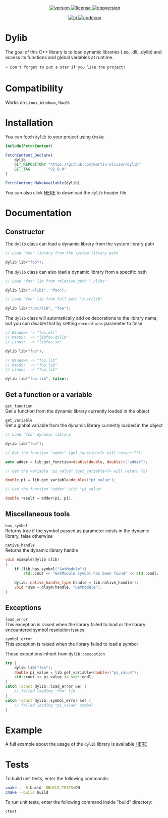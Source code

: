 <p align="center">
  <a href="https://github.com/martin-olivier/dylib/releases/tag/v2.0.0">
    <img src="https://img.shields.io/badge/Version-2.0.0-blue.svg" alt="version"/>
  </a>
  <a href="https://github.com/martin-olivier/dylib/blob/main/LICENSE">
    <img src="https://img.shields.io/badge/License-MIT-orange.svg" alt="license"/>
  </a>
  <a href="https://isocpp.org/">
    <img src="https://img.shields.io/badge/Compatibility-C++11-darkgreen.svg" alt="cppversion"/>
  </a>
</p>

<p align="center">
  <a href="https://github.com/martin-olivier/dylib/actions/workflows/CI.yml">
    <img src="https://github.com/martin-olivier/dylib/actions/workflows/CI.yml/badge.svg" alt="ci"/>
  </a>
  <a href="https://codecov.io/gh/martin-olivier/dylib">
    <img src="https://codecov.io/gh/martin-olivier/dylib/branch/main/graph/badge.svg?token=4V6A9B7PII" alt="codecov"/>
  </a>
</p>

# Dylib

The goal of this C++ library is to load dynamic libraries (.so, .dll, .dylib) and access its functions and global variables at runtime.  

`⭐ Don't forget to put a star if you like the project!`

# Compatibility
Works on `Linux`, `Windows`, `MacOS`

# Installation

You can fetch `dylib` to your project using `CMake`:
```cmake
include(FetchContent)

FetchContent_Declare(
    dylib
    GIT_REPOSITORY "https://github.com/martin-olivier/dylib"
    GIT_TAG        "v2.0.0"
)

FetchContent_MakeAvailable(dylib)
```

You can also click [HERE](https://github.com/martin-olivier/dylib/releases/download/v2.0.0/dylib.hpp) to download the `dylib` header file.  

# Documentation

## Constructor

The `dylib` class can load a dynamic library from the system library path
```c++
// Load "foo" library from the system library path

dylib lib("foo");
```
The `dylib` class can also load a dynamic library from a specific path
```c++
// Load "foo" lib from relative path "./libs"

dylib lib("./libs", "foo");

// Load "foo" lib from full path "/usr/lib"

dylib lib("/usr/lib", "foo");
```

The `dylib` class will automatically add os decorations to the library name, but you can disable that by setting `decorations` parameter to false
```c++
// Windows -> "foo.dll"
// MacOS:  -> "libfoo.dylib"
// Linux:  -> "libfoo.so"

dylib lib("foo");

// Windows -> "foo.lib"
// MacOS:  -> "foo.lib"
// Linux:  -> "foo.lib"

dylib lib("foo.lib", false);
```

## Get a function or a variable 

`get_function`  
Get a function from the dynamic library currently loaded in the object  

`get_variable`  
Get a global variable from the dynamic library currently loaded in the object
```c++
// Load "foo" dynamic library

dylib lib("foo");

// Get the function "adder" (get_function<T> will return T*)

auto adder = lib.get_function<double(double, double)>("adder");

// Get the variable "pi_value" (get_variable<T> will return T&)

double pi = lib.get_variable<double>("pi_value");

// Use the function "adder" with "pi_value"

double result = adder(pi, pi);
```

## Miscellaneous tools

`has_symbol`  
Returns true if the symbol passed as parameter exists in the dynamic library, false otherwise  

`native_handle`  
Returns the dynamic library handle  
```c++
void example(dylib &lib)
{
    if (lib.has_symbol("GetModule"))
        std::cout << "GetModule symbol has been found" << std::endl;

    dylib::native_handle_type handle = lib.native_handle();
    void *sym = dlsym(handle, "GetModule");
}
```

## Exceptions

`load_error`  
This exception is raised when the library failed to load or the library encountered symbol resolution issues  

`symbol_error`  
This exception is raised when the library failed to load a symbol  

Those exceptions inherit from `dylib::exception`
```c++
try {
    dylib lib("foo");
    double pi_value = lib.get_variable<double>("pi_value");
    std::cout << pi_value << std::endl;
}
catch (const dylib::load_error &e) {
    // failed loading "foo" lib
}
catch (const dylib::symbol_error &e) {
    // failed loading "pi_value" symbol
}
```

# Example

A full example about the usage of the `dylib` library is available [HERE](example)

# Tests

To build unit tests, enter the following commands:
```sh
cmake . -B build -DBUILD_TESTS=ON
cmake --build build
```

To run unit tests, enter the following command inside "build" directory:
```sh
ctest
```
